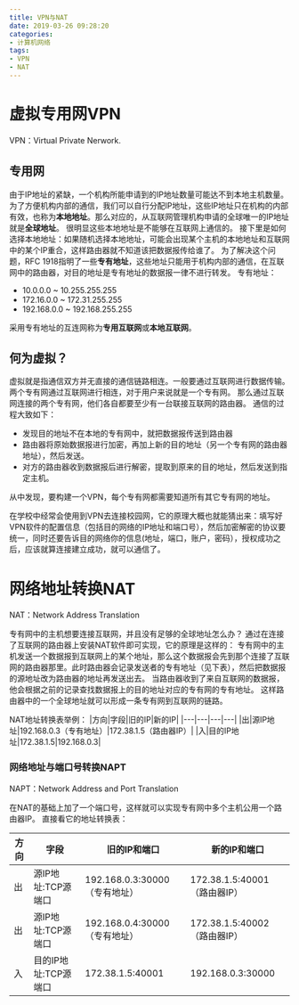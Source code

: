 ```yaml
---
title: VPN与NAT
date: 2019-03-26 09:28:20
categories:
- 计算机网络
tags:
- VPN
- NAT
---
```


# 虚拟专用网VPN
VPN：Virtual Private Nerwork.

## 专用网
由于IP地址的紧缺，一个机构所能申请到的IP地址数量可能达不到本地主机数量。为了方便机构内部的通信，我们可以自行分配IP地址，这些IP地址只在机构的内部有效，也称为**本地地址**。那么对应的，从互联网管理机构申请的全球唯一的IP地址就是**全球地址**。
很明显这些本地地址是不能够在互联网上通信的。
接下里是如何选择本地地址：如果随机选择本地地址，可能会出现某个主机的本地地址和互联网中的某个IP重合，这样路由器就不知道该把数据报传给谁了。
为了解决这个问题，RFC 1918指明了一些**专有地址**，这些地址只能用于机构内部的通信，在互联网中的路由器，对目的地址是专有地址的数据报一律不进行转发。
专有地址：
- 10.0.0.0 ~ 10.255.255.255
- 172.16.0.0 ~ 172.31.255.255
- 192.168.0.0 ~ 192.168.255.255

采用专有地址的互连网称为**专用互联网**或**本地互联网**。

## 何为虚拟？
虚拟就是指通信双方并无直接的通信链路相连。一般要通过互联网进行数据传输。
两个专有网通过互联网进行相连，对于用户来说就是一个专有网。
那么通过互联网连接的两个专有网，他们各自都要至少有一台联接互联网的路由器。
通信的过程大致如下：
- 发现目的地址不在本地的专有网中，就把数据报传送到路由器
- 路由器将原始数据报进行加密，再加上新的目的地址（另一个专有网的路由器地址），然后发送。
- 对方的路由器收到数据报后进行解密，提取到原来的目的地址，然后发送到指定主机。

从中发现，要构建一个VPN，每个专有网都需要知道所有其它专有网的地址。

在学校中经常会使用到VPN去连接校园网，它的原理大概也就能猜出来：填写好VPN软件的配置信息（包括目的网络的IP地址和端口号），然后加密解密的协议要统一，同时还要告诉目的网络你的信息(地址，端口，账户，密码），授权成功之后，应该就算连接建立成功，就可以通信了。

# 网络地址转换NAT
NAT：Network Address Translation

专有网中的主机想要连接互联网，并且没有足够的全球地址怎么办？
通过在连接了互联网的路由器上安装NAT软件即可实现，它的原理是这样的：
专有网中的主机发送一个数据报到互联网上的某个地址，那么这个数据报会先到那个连接了互联网的路由器那里。此时路由器会记录发送者的专有地址（见下表），然后把数据报的源地址改为路由器的地址再发送出去。
当路由器收到了来自互联网的数据报，他会根据之前的记录查找数据报上的目的地址对应的专有网的专有地址。
这样路由器中的一个全球地址就可以形成一条专有网到互联网的链路。

NAT地址转换表举例：
|方向|字段|旧的IP|新的IP|
|---|---|---|---|
|出|源IP地址|192.168.0.3（专有地址）|172.38.1.5（路由器IP）|
|入|目的IP地址|172.38.1.5|192.168.0.3|

### 网络地址与端口号转换NAPT
NAPT：Network Address and Port Translation

在NAT的基础上加了一个端口号，这样就可以实现专有网中多个主机公用一个路由器IP。
直接看它的地址转换表：

|方向|字段|旧的IP和端口|新的IP和端口|
|---|---|---|---|
|出|源IP地址:TCP源端口|192.168.0.3:30000（专有地址）|172.38.1.5:40001（路由器IP）|
|出|源IP地址:TCP源端口|192.168.0.4:30000（专有地址）|172.38.1.5:40002（路由器IP）|
|入|目的IP地址:TCP源端口|172.38.1.5:40001|192.168.0.3:30000|
